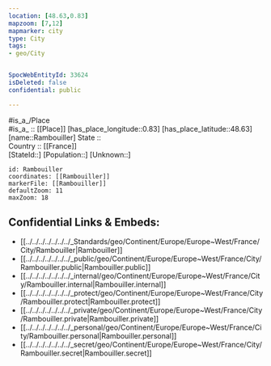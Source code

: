 ```yaml
---
location: [48.63,0.83] 
mapzoom: [7,12] 
mapmarker: city 
type: City
tags:
- geo/City


SpocWebEntityId: 33624
isDeleted: false
confidential: public

---
```

#is_a_/Place  
#is_a_ :: [[Place]] 
[has_place_longitude::0.83] 
[has_place_latitude::48.63] 
[name::Rambouiller] 
State ::  
Country :: [[France]]  
[StateId::] 
[Population::] 
[Unknown::] 


```leaflet
id: Rambouiller
coordinates: [[Rambouiller]] 
markerFile: [[Rambouiller]] 
defaultZoom: 11 
maxZoom: 18
```


## Confidential Links & Embeds: 
- [[../../../../../../../_Standards/geo/Continent/Europe/Europe~West/France/City/Rambouiller|Rambouiller]] 
- [[../../../../../../../_public/geo/Continent/Europe/Europe~West/France/City/Rambouiller.public|Rambouiller.public]] 
- [[../../../../../../../_internal/geo/Continent/Europe/Europe~West/France/City/Rambouiller.internal|Rambouiller.internal]] 
- [[../../../../../../../_protect/geo/Continent/Europe/Europe~West/France/City/Rambouiller.protect|Rambouiller.protect]] 
- [[../../../../../../../_private/geo/Continent/Europe/Europe~West/France/City/Rambouiller.private|Rambouiller.private]] 
- [[../../../../../../../_personal/geo/Continent/Europe/Europe~West/France/City/Rambouiller.personal|Rambouiller.personal]] 
- [[../../../../../../../_secret/geo/Continent/Europe/Europe~West/France/City/Rambouiller.secret|Rambouiller.secret]] 
